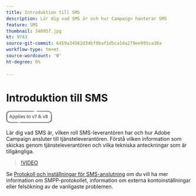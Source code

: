 ```yaml
---
title: Introduktion till SMS
description: Lär dig vad SMS är och hur Campaign hanterar SMS
feature: SMS
thumbnail: 340957.jpg
kt: 9743
source-git-commit: 6459a34562d34bf0baf1d5ca1da279ee995ca38a
workflow-type: tm+mt
source-wordcount: '0'
ht-degree: 0%

---
```



# Introduktion till SMS

![Gäller V7 och V8](../assets/V7-V8-stamp.png)

Lär dig vad SMS är, vilken roll SMS-leverantören har och hur Adobe Campaign ansluter till tjänsteleverantören. Förstå vilken information som skickas genom tjänsteleverantören och vilka tekniska anteckningar som är tillgängliga.

>[!VIDEO](https://video.tv.adobe.com/v/340957?quality=12)

Se [Protokoll och inställningar för SMS-anslutning](https://experienceleague.adobe.com/docs/campaign-classic/using/sending-messages/sending-messages-on-mobiles/sms-protocol.html?lang=en#sending-messages) om du vill ha mer information om SMPP-protokollet, information om externa kontoinställningar eller felsökning av de vanligaste problemen.
